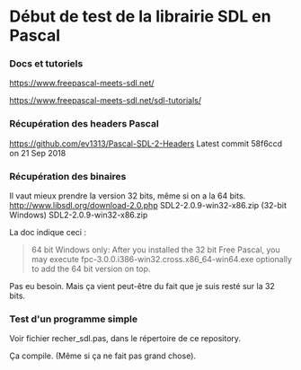 # Début de test de la librairie SDL en Pascal

### Docs et tutoriels

https://www.freepascal-meets-sdl.net/

https://www.freepascal-meets-sdl.net/sdl-tutorials/

### Récupération des headers Pascal

https://github.com/ev1313/Pascal-SDL-2-Headers
Latest commit 58f6ccd on 21 Sep 2018

### Récupération des binaires

Il vaut mieux prendre la version 32 bits, même si on a la 64 bits.
http://www.libsdl.org/download-2.0.php
SDL2-2.0.9-win32-x86.zip (32-bit Windows)
SDL2-2.0.9-win32-x86.zip

La doc indique ceci :

>  64 bit Windows only: After you installed the 32 bit Free Pascal, you may execute fpc-3.0.0.i386-win32.cross.x86_64-win64.exe optionally to add the 64 bit version on top.

Pas eu besoin. Mais ça vient peut-être du fait que je suis resté sur la 32 bits.

### Test d'un programme simple

Voir fichier recher_sdl.pas, dans le répertoire de ce repository.

Ça compile. (Même si ça ne fait pas grand chose).




